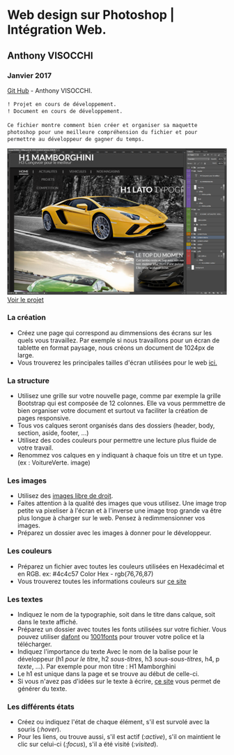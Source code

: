 # Web design sur Photoshop | Intégration Web.
## Anthony VISOCCHI
### Janvier 2017


[Git Hub](https://github.com/anthoviso) - Anthony VISOCCHI.

```
! Projet en cours de développement.
! Document en cours de développement.

Ce fichier montre comment bien créer et organiser sa maquette
photoshop pour une meilleure compréhension du fichier et pour
permettre au développeur de gagner du temps.

```
![WebDesign](../img/maquetteweb.png)
[Voir le projet](https://github.com/anthoviso/Web-design---Web-Integration)
### La création

* Créez une page qui correspond au dimmensions des écrans sur les quels vous travaillez. Par exemple si nous travaillons pour un écran de tablette en format paysage, nous créons un document de 1024px de large.
* Vous trouverez les principales tailles d'écran utilisées pour le web [ici.](http://www.alsacreations.com/tuto/lire/547-faire-un-site-pour-toutes-les-resolutions.html)

### La structure

* Utilisez une grille sur votre nouvelle page, comme par exemple la grille Bootstrap qui est composée de 12 colonnes. Elle va vous permmettre de bien organiser votre document et surtout va faciliter la création de pages responsive.
* Tous vos calques seront organisés dans des dossiers (header, body, section, aside, footer, ...)
* Utilisez des codes couleurs pour permettre une lecture plus fluide de votre travail.
* Renommez vos calques en y indiquant à chaque fois un titre et un type. (ex : VoitureVerte. image)

### Les images

* Utilisez des [images libre de droit](https://www.flickr.com/).
* Faites attention à la qualité des images que vous utilisez. Une image trop petite va pixeliser à l'écran et à l'inverse une image trop grande va être plus longue à charger sur le web. Pensez à redimmensionner vos images.
* Préparez un dossier avec les images à donner pour le développeur.

### Les couleurs

* Préparez un fichier avec toutes les couleurs utilisées en Hexadécimal et en RGB.
ex: #4c4c57 Color Hex - rgb(76,76,87)
* Vous trouverez toutes les informations couleurs sur [ce site](http://www.color-hex.com/)

### Les textes

* Indiquez le nom de la typographie, soit dans le titre dans calque, soit dans le texte affiché.
* Préparez un dossier avec toutes les fonts utilisées sur votre fichier. Vous pouvez utiliser [dafont](http://www.dafont.com/fr/) ou [1001fonts](http://www.1001fonts.com/) pour trouver votre police et la télécharger.
* Indiquez l'importance du texte Avec le nom de la balise pour le développeur (h1 *pour le titre*, h2 *sous-titres*, h3 *sous-sous-titres*, h4, p *texte*, ...). Par exemple pour mon titre : H1 Mamborghini
* Le h1 est unique dans la page et se trouve au début de celle-ci.
* Si vous n'avez pas d'idées sur le texte à écrire, [ce site](http://fr.lipsum.com/) vous permet de générer du texte.

### Les différents états

* Créez ou indiquez l'état de chaque élément, s'il est survolé avec la souris (*:hover*).
* Pour les liens, ou trouve aussi, s'il est actif (*:active*), s'il on maintient le clic sur celui-ci (*:focus*), s'il a été visité (*:visited*).
